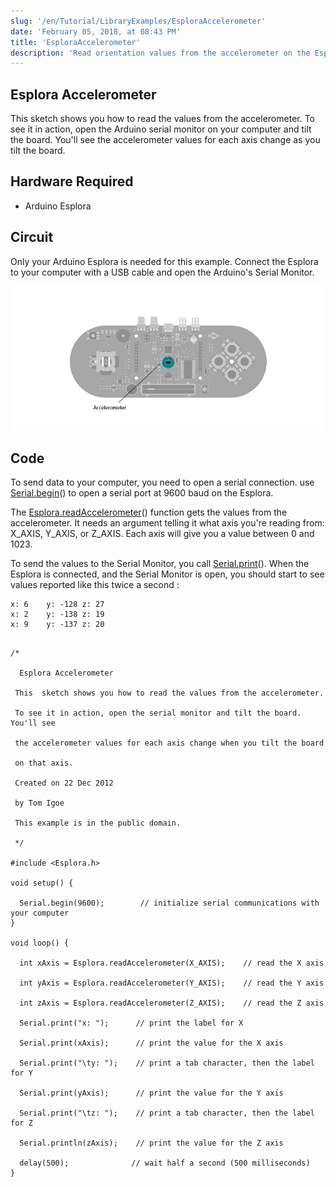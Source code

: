 ```yaml
---
slug: '/en/Tutorial/LibraryExamples/EsploraAccelerometer'
date: 'February 05, 2018, at 08:43 PM'
title: 'EsploraAccelerometer'
description: 'Read orientation values from the accelerometer on the Esplora.'
---
```




## Esplora Accelerometer

This sketch shows you how to read the values from the accelerometer. To see it in action, open the Arduino serial monitor on your computer and tilt the board. You'll see the accelerometer values for each axis change as you tilt the board.

## Hardware Required

- Arduino Esplora

## Circuit

Only your Arduino Esplora is needed for this example. Connect the Esplora to your computer with a USB cable and open the Arduino's Serial Monitor.

![Accelerometer to send data to your computer from the Esplora](./assets/Esplora_Accelerometer.png)



## Code

To send data to your computer, you need to open a serial connection. use [Serial.begin](https://arduino.cc/en/Serial/Begin)() to open a serial port at 9600 baud on the Esplora.

The [Esplora.readAccelerometer](https://www.arduino.cc/en/Reference/EsploraReadAccelerometer)() function gets the values from the accelerometer. It needs an argument telling it what axis you're reading from: X_AXIS, Y_AXIS, or Z_AXIS. Each axis will give you a value between 0 and 1023.

To send the values to the Serial Monitor, you call [Serial.print](https://arduino.cc/en/Serial/Print)(). When the Esplora is connected, and the Serial Monitor is open, you should start to see values reported like this twice a second :

```arduino
x: 6	y: -128	z: 27
x: 2	y: -138	z: 19
x: 9	y: -137	z: 20
```

```arduino

/*

  Esplora Accelerometer

 This  sketch shows you how to read the values from the accelerometer.

 To see it in action, open the serial monitor and tilt the board. You'll see

 the accelerometer values for each axis change when you tilt the board

 on that axis.

 Created on 22 Dec 2012

 by Tom Igoe

 This example is in the public domain.

 */

#include <Esplora.h>

void setup() {

  Serial.begin(9600);        // initialize serial communications with your computer
}

void loop() {

  int xAxis = Esplora.readAccelerometer(X_AXIS);    // read the X axis

  int yAxis = Esplora.readAccelerometer(Y_AXIS);    // read the Y axis

  int zAxis = Esplora.readAccelerometer(Z_AXIS);    // read the Z axis

  Serial.print("x: ");      // print the label for X

  Serial.print(xAxis);      // print the value for the X axis

  Serial.print("\ty: ");    // print a tab character, then the label for Y

  Serial.print(yAxis);      // print the value for the Y axis

  Serial.print("\tz: ");    // print a tab character, then the label for Z

  Serial.println(zAxis);    // print the value for the Z axis

  delay(500);              // wait half a second (500 milliseconds)
}
```
